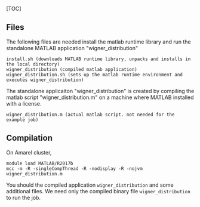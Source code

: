 [title]: - "RandomMatrix and Wigner's semi-circle law"
[TOC] 

## Files

The following files are needed install the matlab runtime library and run the standalone MATLAB application "wigner_distribution"

    install.sh (downloads MATLAB runtime library, unpacks and installs in the local directory)
    wigner_distribution (compiled matlab application)
    wigner_distribution.sh (sets up the matlab runtime environment and executes wigner_distribution)

The standalone applicaiton "wigner_distribution" is created by compiling the matlab script "wigner_distribution.m"  on a machine where MATLAB installed with a license. 

    wigner_distribution.m (actual matlab script. not needed for the example job)


## Compilation

On Amarel cluster, 

    module load MATLAB/R2017b
    mcc -m -R -singleCompThread -R -nodisplay -R -nojvm wigner_distribution.m


You should the compiled application `wigner_distribution` and some additional files. We need only the compiled binary file `wigner_distribution` to run the job. 





